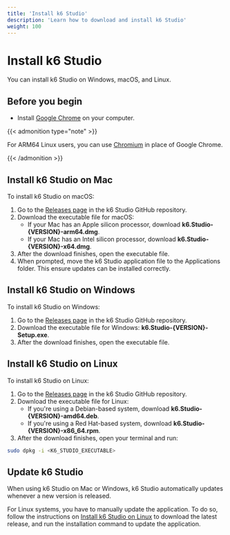 ```yaml
---
title: 'Install k6 Studio'
description: 'Learn how to download and install k6 Studio'
weight: 100
---
```


# Install k6 Studio

You can install k6 Studio on Windows, macOS, and Linux.

## Before you begin

- Install [Google Chrome](https://www.google.com/chrome/) on your computer.

{{< admonition type="note" >}}

For ARM64 Linux users, you can use [Chromium](https://www.chromium.org/chromium-projects/) in place of Google Chrome.

{{< /admonition >}}

## Install k6 Studio on Mac

To install k6 Studio on macOS:

1. Go to the [Releases page](https://github.com/grafana/k6-studio/releases) in the k6 Studio GitHub repository.
1. Download the executable file for macOS:
   - If your Mac has an Apple silicon processor, download **k6.Studio-{VERSION}-arm64.dmg**.
   - If your Mac has an Intel silicon processor, download **k6.Studio-{VERSION}-x64.dmg**.
1. After the download finishes, open the executable file.
1. When prompted, move the k6 Studio application file to the Applications folder. This ensure updates can be installed correctly.

## Install k6 Studio on Windows

To install k6 Studio on Windows:

1. Go to the [Releases page](https://github.com/grafana/k6-studio/releases) in the k6 Studio GitHub repository.
1. Download the executable file for Windows: **k6.Studio-{VERSION}-Setup.exe**.
1. After the download finishes, open the executable file.

## Install k6 Studio on Linux

To install k6 Studio on Linux:

1. Go to the [Releases page](https://github.com/grafana/k6-studio/releases) in the k6 Studio GitHub repository.
1. Download the executable file for Linux:
   - If you're using a Debian-based system, download **k6.Studio-{VERSION}-amd64.deb**.
   - If you're using a Red Hat-based system, download **k6.Studio-{VERSION}-x86_64.rpm**.
1. After the download finishes, open your terminal and run:

```bash
sudo dpkg -i <K6_STUDIO_EXECUTABLE>
```

## Update k6 Studio

When using k6 Studio on Mac or Windows, k6 Studio automatically updates whenever a new version is released.

For Linux systems, you have to manually update the application. To do so, follow the instructions on [Install k6 Studio on Linux](#install-k6-studio-on-linux) to download the latest release, and run the installation command to update the application.
